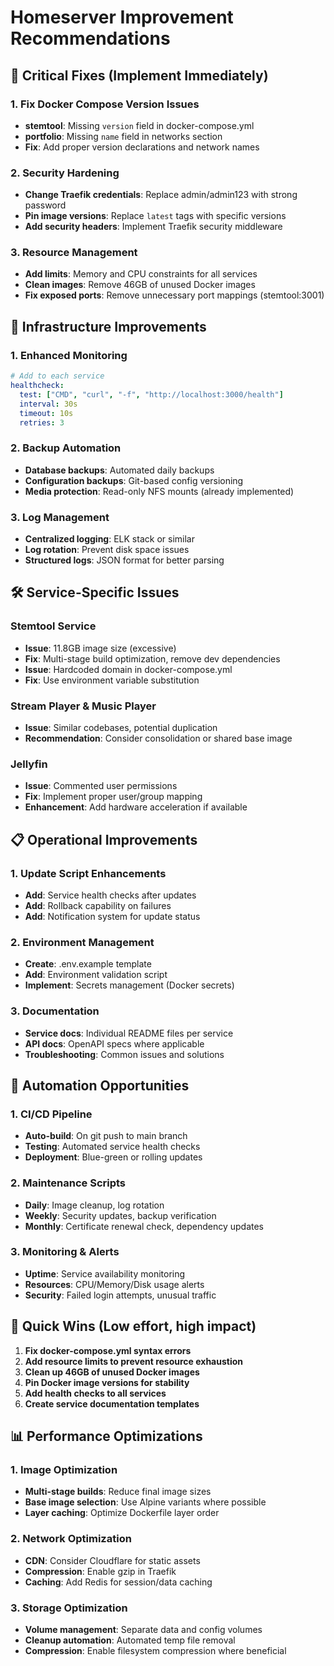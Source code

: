 # Homeserver Improvement Recommendations

## 🚨 Critical Fixes (Implement Immediately)

### 1. Fix Docker Compose Version Issues
- **stemtool**: Missing `version` field in docker-compose.yml
- **portfolio**: Missing `name` field in networks section
- **Fix**: Add proper version declarations and network names

### 2. Security Hardening
- **Change Traefik credentials**: Replace admin/admin123 with strong password
- **Pin image versions**: Replace `latest` tags with specific versions
- **Add security headers**: Implement Traefik security middleware

### 3. Resource Management
- **Add limits**: Memory and CPU constraints for all services
- **Clean images**: Remove 46GB of unused Docker images
- **Fix exposed ports**: Remove unnecessary port mappings (stemtool:3001)

## 🔧 Infrastructure Improvements

### 1. Enhanced Monitoring
```yaml
# Add to each service
healthcheck:
  test: ["CMD", "curl", "-f", "http://localhost:3000/health"]
  interval: 30s
  timeout: 10s
  retries: 3
```

### 2. Backup Automation
- **Database backups**: Automated daily backups
- **Configuration backups**: Git-based config versioning
- **Media protection**: Read-only NFS mounts (already implemented)

### 3. Log Management
- **Centralized logging**: ELK stack or similar
- **Log rotation**: Prevent disk space issues
- **Structured logs**: JSON format for better parsing

## 🛠️ Service-Specific Issues

### Stemtool Service
- **Issue**: 11.8GB image size (excessive)
- **Fix**: Multi-stage build optimization, remove dev dependencies
- **Issue**: Hardcoded domain in docker-compose.yml
- **Fix**: Use environment variable substitution

### Stream Player & Music Player
- **Issue**: Similar codebases, potential duplication
- **Recommendation**: Consider consolidation or shared base image

### Jellyfin
- **Issue**: Commented user permissions
- **Fix**: Implement proper user/group mapping
- **Enhancement**: Add hardware acceleration if available

## 📋 Operational Improvements

### 1. Update Script Enhancements
- **Add**: Service health checks after updates
- **Add**: Rollback capability on failures
- **Add**: Notification system for update status

### 2. Environment Management
- **Create**: .env.example template
- **Add**: Environment validation script
- **Implement**: Secrets management (Docker secrets)

### 3. Documentation
- **Service docs**: Individual README files per service
- **API docs**: OpenAPI specs where applicable
- **Troubleshooting**: Common issues and solutions

## 🔄 Automation Opportunities

### 1. CI/CD Pipeline
- **Auto-build**: On git push to main branch
- **Testing**: Automated service health checks
- **Deployment**: Blue-green or rolling updates

### 2. Maintenance Scripts
- **Daily**: Image cleanup, log rotation
- **Weekly**: Security updates, backup verification
- **Monthly**: Certificate renewal check, dependency updates

### 3. Monitoring & Alerts
- **Uptime**: Service availability monitoring
- **Resources**: CPU/Memory/Disk usage alerts
- **Security**: Failed login attempts, unusual traffic

## 🎯 Quick Wins (Low effort, high impact)

1. **Fix docker-compose.yml syntax errors**
2. **Add resource limits to prevent resource exhaustion**
3. **Clean up 46GB of unused Docker images**
4. **Pin Docker image versions for stability**
5. **Add health checks to all services**
6. **Create service documentation templates**

## 📊 Performance Optimizations

### 1. Image Optimization
- **Multi-stage builds**: Reduce final image sizes
- **Base image selection**: Use Alpine variants where possible
- **Layer caching**: Optimize Dockerfile layer order

### 2. Network Optimization
- **CDN**: Consider Cloudflare for static assets
- **Compression**: Enable gzip in Traefik
- **Caching**: Add Redis for session/data caching

### 3. Storage Optimization
- **Volume management**: Separate data and config volumes
- **Cleanup automation**: Automated temp file removal
- **Compression**: Enable filesystem compression where beneficial
